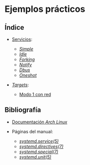 
# Ejemplos prácticos

## Índice

* [Servicios](https://github.com/adriisotuu/):
	* [_Simple_](https://github.com/adriisotuu/)
	* [_Idle_](https://github.com/adriisotuu/)
	* [_Forking_](https://github.com/adriisotuu/)
	* [_Notify_](https://github.com/adriisotuu/)
	* [_Dbus_](https://github.com/adriisotuu/)
	* [_Oneshot_](https://github.com/adriisotuu/)

* [_Targets_](https://github.com/adriisotuu/):
	* [Modo 1 con red](https://github.com/adriisotuu/)


## Bibliografía

* [Documentación _Arch Linux_](https://wiki.archlinux.org/index.php/Systemd#Writing_unit_files)

* Páginas del manual:
	* [_systemd.service(5)_](https://www.freedesktop.org/software/systemd/man/systemd.service.html)
	* [_systemd.directives(7)_](https://www.freedesktop.org/software/systemd/man/systemd.directives.html)
	* [_systemd.special(7)_](https://www.freedesktop.org/software/systemd/man/systemd.special.html)
	* [_systemd.unit(5)_](https://www.freedesktop.org/software/systemd/man/systemd.unit.html)

